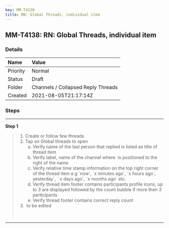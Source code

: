 ```yaml
---
key: MM-T4138
title: RN: Global Threads, individual item
---
```


## MM-T4138: RN: Global Threads, individual item

### Details

| Name     | Value                              |
| :------- | :--------------------------------- |
| Priority | Normal                             |
| Status   | Draft                              |
| Folder   | Channels / Collapsed Reply Threads |
| Created  | 2021-08-05T21:17:14Z               |

### Steps

<hr/>

**Step 1**

> <article><ol><li>Create or follow few threads</li><li>Tap on Global threads to open<ol style="list-style-type:lower-alpha"><li>Verify name of the last person that replied is listed as title of thread item</li><li>Verify label, name of the channel where  is positioned to the right of the name</li><li>Verify relative time stamp information on the top right corner of the thread item e.g `now`, `x minutes ago`, `x hours ago`, yesterday`, ` x days ago`, `x months ago` etc.</li><li>Verify thread item footer contains participants profile icons, up to 3 are displayed followed by the count bubble if more then 3 participants</li><li>Verify thread footer contains correct reply count</li></ol></li><li> to be edited </li></ol><br /></article>

<hr/>
